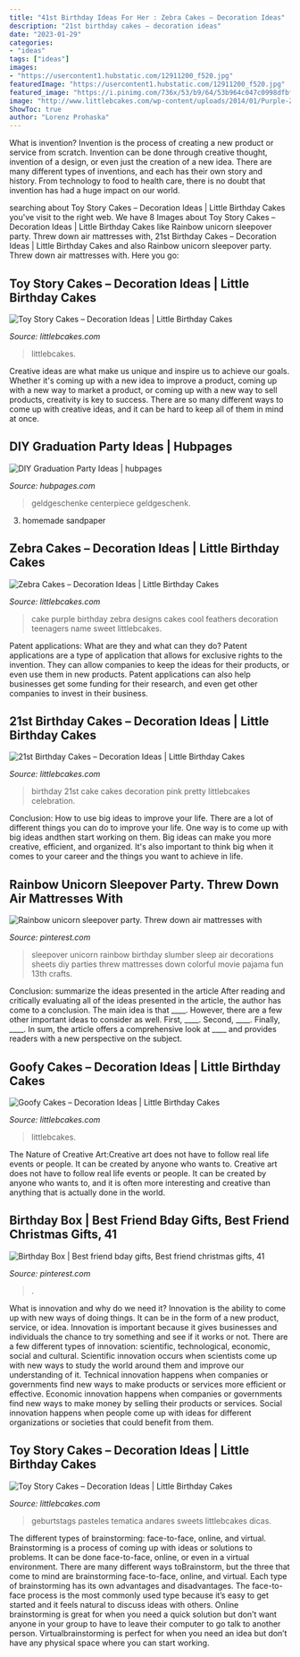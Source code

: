 ```yaml
---
title: "41st Birthday Ideas For Her : Zebra Cakes – Decoration Ideas"
description: "21st birthday cakes – decoration ideas"
date: "2023-01-29"
categories:
- "ideas"
tags: ["ideas"]
images:
- "https://usercontent1.hubstatic.com/12911200_f520.jpg"
featuredImage: "https://usercontent1.hubstatic.com/12911200_f520.jpg"
featured_image: "https://i.pinimg.com/736x/53/b9/64/53b964c047c0998dfbf92d0418e87b70.jpg"
image: "http://www.littlebcakes.com/wp-content/uploads/2014/01/Purple-Zebra-Cake-680x1024.jpg"
ShowToc: true
author: "Lorenz Prohaska"
---
```



What is invention?
Invention is the process of creating a new product or service from scratch. Invention can be done through creative thought, invention of a design, or even just the creation of a new idea. There are many different types of inventions, and each has their own story and history. From technology to food to health care, there is no doubt that invention has had a huge impact on our world.

	

		
searching about Toy Story Cakes – Decoration Ideas | Little Birthday Cakes you've visit to the right web. We have 8 Images about Toy Story Cakes – Decoration Ideas | Little Birthday Cakes like Rainbow unicorn sleepover party. Threw down air mattresses with, 21st Birthday Cakes – Decoration Ideas | Little Birthday Cakes and also Rainbow unicorn sleepover party. Threw down air mattresses with. Here you go:
		
    
## Toy Story Cakes – Decoration Ideas | Little Birthday Cakes

<img loading=lazy src="https://www.littlebcakes.com/wp-content/uploads/2014/02/Toy-Story-Cake-Ideas.jpg" onerror="this.onerror=null;this.src='https://tse2.mm.bing.net/th?id=OIP.SkDbF0H0TF2sYM-v-v5-wAHaLG&amp;pid=15.1';" alt="Toy Story Cakes – Decoration Ideas | Little Birthday Cakes">

_Source: littlebcakes.com_

>littlebcakes. 

	

Creative ideas are what make us unique and inspire us to achieve our goals. Whether it's coming up with a new idea to improve a product, coming up with a new way to market a product, or coming up with a new way to sell products, creativity is key to success. There are so many different ways to come up with creative ideas, and it can be hard to keep all of them in mind at once.

    
## DIY Graduation Party Ideas | Hubpages

<img loading=lazy src="https://usercontent1.hubstatic.com/12911200_f520.jpg" onerror="this.onerror=null;this.src='https://tse2.mm.bing.net/th?id=OIP.r47RUdw7PpLAZSN42hz90QHaNJ&amp;pid=15.1';" alt="DIY Graduation Party Ideas | hubpages">

_Source: hubpages.com_

>geldgeschenke centerpiece geldgeschenk. 

	

3. homemade sandpaper

    
## Zebra Cakes – Decoration Ideas | Little Birthday Cakes

<img loading=lazy src="http://www.littlebcakes.com/wp-content/uploads/2014/01/Purple-Zebra-Cake-680x1024.jpg" onerror="this.onerror=null;this.src='https://tse3.mm.bing.net/th?id=OIP.vueJ_8HKu-7WIhOGFVB2_gHaLJ&amp;pid=15.1';" alt="Zebra Cakes – Decoration Ideas | Little Birthday Cakes">

_Source: littlebcakes.com_

>cake purple birthday zebra designs cakes cool feathers decoration teenagers name sweet littlebcakes. 

	

Patent applications: What are they and what can they do?
Patent applications are a type of application that allows for exclusive rights to the invention. They can allow companies to keep the ideas for their products, or even use them in new products. Patent applications can also help businesses get some funding for their research, and even get other companies to invest in their business.

    
## 21st Birthday Cakes – Decoration Ideas | Little Birthday Cakes

<img loading=lazy src="http://www.littlebcakes.com/wp-content/uploads/2014/02/Images-of-21st-Birthday-Cakes.jpg" onerror="this.onerror=null;this.src='https://tse4.mm.bing.net/th?id=OIP.7ceUCD8BGLXEkUFyYyEfdAHaJ4&amp;pid=15.1';" alt="21st Birthday Cakes – Decoration Ideas | Little Birthday Cakes">

_Source: littlebcakes.com_

>birthday 21st cake cakes decoration pink pretty littlebcakes celebration. 

	

Conclusion: How to use big ideas to improve your life.
There are a lot of different things you can do to improve your life. One way is to come up with big ideas andthen start working on them. Big ideas can make you more creative, efficient, and organized. It's also important to think big when it comes to your career and the things you want to achieve in life.

    
## Rainbow Unicorn Sleepover Party. Threw Down Air Mattresses With

<img loading=lazy src="https://i.pinimg.com/736x/43/4d/ad/434dadceafeffa3efa22e142b763545b--unicorn-sleepover-party-slumber-party-ideas-for-girls-sleepover.jpg" onerror="this.onerror=null;this.src='https://tse2.mm.bing.net/th?id=OIP.Wtfmxu18D99fT3oOFCRkXwHaJ3&amp;pid=15.1';" alt="Rainbow unicorn sleepover party. Threw down air mattresses with">

_Source: pinterest.com_

>sleepover unicorn rainbow birthday slumber sleep air decorations sheets diy parties threw mattresses down colorful movie pajama fun 13th crafts. 

	

Conclusion: summarize the ideas presented in the article
After reading and critically evaluating all of the ideas presented in the article, the author has come to a conclusion. The main idea is that ____. However, there are a few other important ideas to consider as well. First, ____. Second, ____. Finally, ____. In sum, the article offers a comprehensive look at ____ and provides readers with a new perspective on the subject.

    
## Goofy Cakes – Decoration Ideas | Little Birthday Cakes

<img loading=lazy src="https://www.littlebcakes.com/wp-content/uploads/2014/05/Goofy-Birthday-Cakes.jpg" onerror="this.onerror=null;this.src='https://tse1.mm.bing.net/th?id=OIP.sA0dhL8ZN8EZG9q1kfIq-gHaJ4&amp;pid=15.1';" alt="Goofy Cakes – Decoration Ideas | Little Birthday Cakes">

_Source: littlebcakes.com_

>littlebcakes. 

	

The Nature of Creative Art:Creative art does not have to follow real life events or people. It can be created by anyone who wants to.
Creative art does not have to follow real life events or people. It can be created by anyone who wants to, and it is often more interesting and creative than anything that is actually done in the world.

    
## Birthday Box | Best Friend Bday Gifts, Best Friend Christmas Gifts, 41

<img loading=lazy src="https://i.pinimg.com/736x/53/b9/64/53b964c047c0998dfbf92d0418e87b70.jpg" onerror="this.onerror=null;this.src='https://tse1.mm.bing.net/th?id=OIP.Ggoim6DjLHekkd36NTHcRAHaJ3&amp;pid=15.1';" alt="Birthday Box | Best friend bday gifts, Best friend christmas gifts, 41">

_Source: pinterest.com_

>. 

	

What is innovation and why do we need it?
Innovation is the ability to come up with new ways of doing things. It can be in the form of a new product, service, or idea. Innovation is important because it gives businesses and individuals the chance to try something and see if it works or not.
There are a few different types of innovation: scientific, technological, economic, social and cultural. Scientific innovation occurs when scientists come up with new ways to study the world around them and improve our understanding of it. Technical innovation happens when companies or governments find new ways to make products or services more efficient or effective. Economic innovation happens when companies or governments find new ways to make money by selling their products or services. Social innovation happens when people come up with ideas for different organizations or societies that could benefit from them.

    
## Toy Story Cakes – Decoration Ideas | Little Birthday Cakes

<img loading=lazy src="https://www.littlebcakes.com/wp-content/uploads/2014/02/Toy-Story-Cakes.jpg" onerror="this.onerror=null;this.src='https://tse3.mm.bing.net/th?id=OIP.bapMZ-u2WMAUOaOsA05TngHaJ4&amp;pid=15.1';" alt="Toy Story Cakes – Decoration Ideas | Little Birthday Cakes">

_Source: littlebcakes.com_

>geburtstags pasteles tematica andares sweets littlebcakes dicas. 

	

The different types of brainstorming: face-to-face, online, and virtual.
Brainstorming is a process of coming up with ideas or solutions to problems. It can be done face-to-face, online, or even in a virtual environment. There are many different ways toBrainstorm, but the three that come to mind are brainstorming face-to-face, online, and virtual. 
Each type of brainstorming has its own advantages and disadvantages. The face-to-face process is the most commonly used type because it’s easy to get started and it feels natural to discuss ideas with others. Online brainstorming is great for when you need a quick solution but don’t want anyone in your group to have to leave their computer to go talk to another person. Virtualbrainstorming is perfect for when you need an idea but don’t have any physical space where you can start working.

